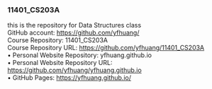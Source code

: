 ### 11401_CS203A
this is the repository for Data Structures class  
GitHub account: https://github.com/yfhuang/  
Course Repository: 11401_CS203A  
Course Repository URL: https://github.com/yfhuang/11401_CS203A  
• Personal Website Repository: yfhuang.github.io  
• Personal Website Repository URL:  
https://github.com/yfhuang/yfhuang.github.io  
• GitHub Pages: https://yfhuang.github.io/  

